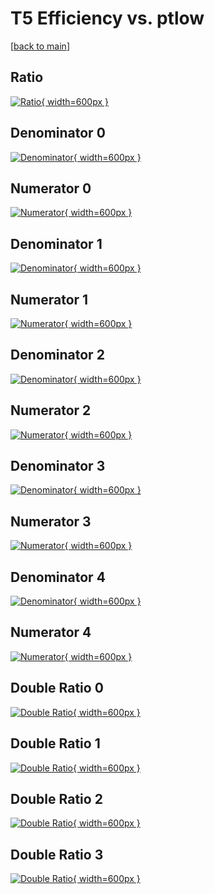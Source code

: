 # T5 Efficiency vs. ptlow

[[back to main](./)]



## Ratio

[![Ratio](../mtv/var/T5_xtr_13_0_eff_ptlow.png){ width=600px }](../mtv/var/T5_xtr_13_0_eff_ptlow.pdf)

## Denominator 0

[![Denominator](../mtv/den/T5_xtr_13_0_eff_ptlow_den0.png){ width=600px }](../mtv/den/T5_xtr_13_0_eff_ptlow_den0.pdf)

## Numerator 0

[![Numerator](../mtv/num/T5_xtr_13_0_eff_ptlow_num0.png){ width=600px }](../mtv/num/T5_xtr_13_0_eff_ptlow_num0.pdf)

## Denominator 1

[![Denominator](../mtv/den/T5_xtr_13_0_eff_ptlow_den1.png){ width=600px }](../mtv/den/T5_xtr_13_0_eff_ptlow_den1.pdf)

## Numerator 1

[![Numerator](../mtv/num/T5_xtr_13_0_eff_ptlow_num1.png){ width=600px }](../mtv/num/T5_xtr_13_0_eff_ptlow_num1.pdf)

## Denominator 2

[![Denominator](../mtv/den/T5_xtr_13_0_eff_ptlow_den2.png){ width=600px }](../mtv/den/T5_xtr_13_0_eff_ptlow_den2.pdf)

## Numerator 2

[![Numerator](../mtv/num/T5_xtr_13_0_eff_ptlow_num2.png){ width=600px }](../mtv/num/T5_xtr_13_0_eff_ptlow_num2.pdf)

## Denominator 3

[![Denominator](../mtv/den/T5_xtr_13_0_eff_ptlow_den3.png){ width=600px }](../mtv/den/T5_xtr_13_0_eff_ptlow_den3.pdf)

## Numerator 3

[![Numerator](../mtv/num/T5_xtr_13_0_eff_ptlow_num3.png){ width=600px }](../mtv/num/T5_xtr_13_0_eff_ptlow_num3.pdf)

## Denominator 4

[![Denominator](../mtv/den/T5_xtr_13_0_eff_ptlow_den4.png){ width=600px }](../mtv/den/T5_xtr_13_0_eff_ptlow_den4.pdf)

## Numerator 4

[![Numerator](../mtv/num/T5_xtr_13_0_eff_ptlow_num4.png){ width=600px }](../mtv/num/T5_xtr_13_0_eff_ptlow_num4.pdf)

## Double Ratio 0

[![Double Ratio](../mtv/ratio/T5_xtr_13_0_eff_ptlow_ratio0.png){ width=600px }](../mtv/ratio/T5_xtr_13_0_eff_ptlow_ratio0.pdf)

## Double Ratio 1

[![Double Ratio](../mtv/ratio/T5_xtr_13_0_eff_ptlow_ratio1.png){ width=600px }](../mtv/ratio/T5_xtr_13_0_eff_ptlow_ratio1.pdf)

## Double Ratio 2

[![Double Ratio](../mtv/ratio/T5_xtr_13_0_eff_ptlow_ratio2.png){ width=600px }](../mtv/ratio/T5_xtr_13_0_eff_ptlow_ratio2.pdf)

## Double Ratio 3

[![Double Ratio](../mtv/ratio/T5_xtr_13_0_eff_ptlow_ratio3.png){ width=600px }](../mtv/ratio/T5_xtr_13_0_eff_ptlow_ratio3.pdf)

